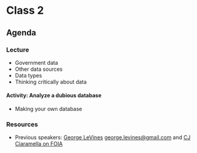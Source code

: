 # Class 2

## Agenda

### Lecture

* Government data
* Other data sources
* Data types
* Thinking critically about data

#### Activity: Analyze a dubious database

* Making your own database

### Resources

* Previous speakers: [George LeVines](https://docs.google.com/presentation/d/18ynEFej8guB28iLbIeM-w0CLCRGpCv7pkhRdDSbHbks/edit#slide=id.g3289e4ba91_0_61) george.levines@gmail.com and [CJ Ciaramella on FOIA](https://github.com/shmcminn/digitalframeworks-spring19/blob/master/class2/How%20to%20get%20public%20records.pptx?raw=true) 

